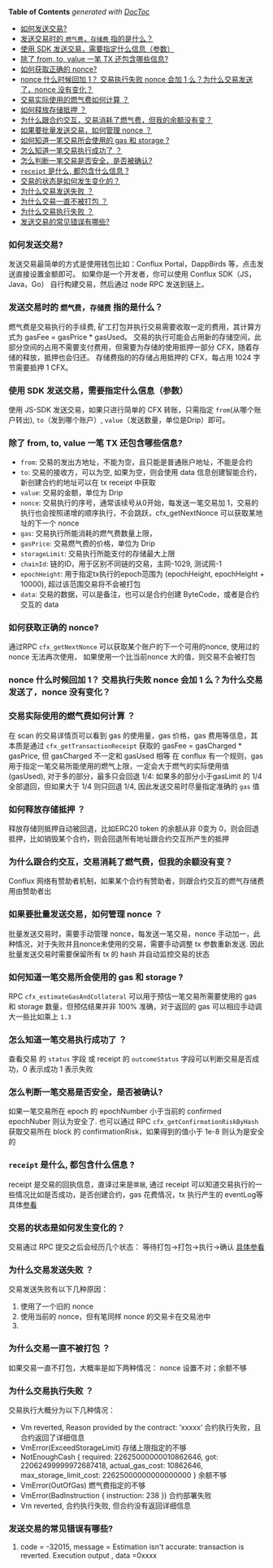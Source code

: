 **Table of Contents**  *generated with [DocToc](https://github.com/thlorenz/doctoc)*

- [如何发送交易?](#%E5%A6%82%E4%BD%95%E5%8F%91%E9%80%81%E4%BA%A4%E6%98%93)
- [发送交易时的 `燃气费`，`存储费` 指的是什么？](#%E5%8F%91%E9%80%81%E4%BA%A4%E6%98%93%E6%97%B6%E7%9A%84-%E7%87%83%E6%B0%94%E8%B4%B9%E5%AD%98%E5%82%A8%E8%B4%B9-%E6%8C%87%E7%9A%84%E6%98%AF%E4%BB%80%E4%B9%88)
- [使用 SDK 发送交易，需要指定什么信息（参数）](#%E4%BD%BF%E7%94%A8-sdk-%E5%8F%91%E9%80%81%E4%BA%A4%E6%98%93%E9%9C%80%E8%A6%81%E6%8C%87%E5%AE%9A%E4%BB%80%E4%B9%88%E4%BF%A1%E6%81%AF%E5%8F%82%E6%95%B0)
- [除了 from, to, value 一笔 TX 还包含哪些信息?](#%E9%99%A4%E4%BA%86-from-to-value-%E4%B8%80%E7%AC%94-tx-%E8%BF%98%E5%8C%85%E5%90%AB%E5%93%AA%E4%BA%9B%E4%BF%A1%E6%81%AF)
- [如何获取正确的 nonce?](#%E5%A6%82%E4%BD%95%E8%8E%B7%E5%8F%96%E6%AD%A3%E7%A1%AE%E7%9A%84-nonce)
- [nonce 什么时候回加 1？ 交易执行失败 nonce 会加 1 么？为什么交易发送了，nonce 没有变化？](#nonce-%E4%BB%80%E4%B9%88%E6%97%B6%E5%80%99%E5%9B%9E%E5%8A%A0-1-%E4%BA%A4%E6%98%93%E6%89%A7%E8%A1%8C%E5%A4%B1%E8%B4%A5-nonce-%E4%BC%9A%E5%8A%A0-1-%E4%B9%88%E4%B8%BA%E4%BB%80%E4%B9%88%E4%BA%A4%E6%98%93%E5%8F%91%E9%80%81%E4%BA%86nonce-%E6%B2%A1%E6%9C%89%E5%8F%98%E5%8C%96)
- [交易实际使用的燃气费如何计算 ？](#%E4%BA%A4%E6%98%93%E5%AE%9E%E9%99%85%E4%BD%BF%E7%94%A8%E7%9A%84%E7%87%83%E6%B0%94%E8%B4%B9%E5%A6%82%E4%BD%95%E8%AE%A1%E7%AE%97-)
- [如何释放存储抵押 ？](#%E5%A6%82%E4%BD%95%E9%87%8A%E6%94%BE%E5%AD%98%E5%82%A8%E6%8A%B5%E6%8A%BC-)
- [为什么跟合约交互，交易消耗了燃气费，但我的余额没有变？](#%E4%B8%BA%E4%BB%80%E4%B9%88%E8%B7%9F%E5%90%88%E7%BA%A6%E4%BA%A4%E4%BA%92%E4%BA%A4%E6%98%93%E6%B6%88%E8%80%97%E4%BA%86%E7%87%83%E6%B0%94%E8%B4%B9%E4%BD%86%E6%88%91%E7%9A%84%E4%BD%99%E9%A2%9D%E6%B2%A1%E6%9C%89%E5%8F%98)
- [如果要批量发送交易，如何管理 nonce ？](#%E5%A6%82%E6%9E%9C%E8%A6%81%E6%89%B9%E9%87%8F%E5%8F%91%E9%80%81%E4%BA%A4%E6%98%93%E5%A6%82%E4%BD%95%E7%AE%A1%E7%90%86-nonce-)
- [如何知道一笔交易所会使用的 gas 和 storage ?](#%E5%A6%82%E4%BD%95%E7%9F%A5%E9%81%93%E4%B8%80%E7%AC%94%E4%BA%A4%E6%98%93%E6%89%80%E4%BC%9A%E4%BD%BF%E7%94%A8%E7%9A%84-gas-%E5%92%8C-storage-)
- [怎么知道一笔交易执行成功了 ？](#%E6%80%8E%E4%B9%88%E7%9F%A5%E9%81%93%E4%B8%80%E7%AC%94%E4%BA%A4%E6%98%93%E6%89%A7%E8%A1%8C%E6%88%90%E5%8A%9F%E4%BA%86-)
- [怎么判断一笔交易是否安全，是否被确认?](#%E6%80%8E%E4%B9%88%E5%88%A4%E6%96%AD%E4%B8%80%E7%AC%94%E4%BA%A4%E6%98%93%E6%98%AF%E5%90%A6%E5%AE%89%E5%85%A8%E6%98%AF%E5%90%A6%E8%A2%AB%E7%A1%AE%E8%AE%A4)
- [`receipt` 是什么, 都包含什么信息 ?](#receipt-%E6%98%AF%E4%BB%80%E4%B9%88-%E9%83%BD%E5%8C%85%E5%90%AB%E4%BB%80%E4%B9%88%E4%BF%A1%E6%81%AF-)
- [交易的状态是如何发生变化的？](#%E4%BA%A4%E6%98%93%E7%9A%84%E7%8A%B6%E6%80%81%E6%98%AF%E5%A6%82%E4%BD%95%E5%8F%91%E7%94%9F%E5%8F%98%E5%8C%96%E7%9A%84)
- [为什么交易发送失败 ？](#%E4%B8%BA%E4%BB%80%E4%B9%88%E4%BA%A4%E6%98%93%E5%8F%91%E9%80%81%E5%A4%B1%E8%B4%A5-)
- [为什么交易一直不被打包 ？](#%E4%B8%BA%E4%BB%80%E4%B9%88%E4%BA%A4%E6%98%93%E4%B8%80%E7%9B%B4%E4%B8%8D%E8%A2%AB%E6%89%93%E5%8C%85-)
- [为什么交易执行失败 ？](#%E4%B8%BA%E4%BB%80%E4%B9%88%E4%BA%A4%E6%98%93%E6%89%A7%E8%A1%8C%E5%A4%B1%E8%B4%A5-)
- [发送交易的常见错误有哪些?](#%E5%8F%91%E9%80%81%E4%BA%A4%E6%98%93%E7%9A%84%E5%B8%B8%E8%A7%81%E9%94%99%E8%AF%AF%E6%9C%89%E5%93%AA%E4%BA%9B)

<!-- END doctoc generated TOC please keep comment here to allow auto update -->



### 如何发送交易?
发送交易最简单的方式是使用钱包比如：Conflux Portal，DappBirds 等，点击发送直接设置金额即可。
如果你是一个开发者，你可以使用 Conflux SDK（JS，Java，Go） 自行构建交易，然后通过 node RPC 发送到链上。


### 发送交易时的 `燃气费`，`存储费` 指的是什么？
燃气费是交易执行的手续费, 矿工打包并执行交易需要收取一定的费用，其计算方式为 gasFee = gasPrice * gasUsed。
交易的执行可能会占用新的存储空间，此部分空间的占用不需要支付费用，但需要为存储的使用抵押一部分 CFX，随着存储的释放，抵押也会归还。
存储费指的的存储占用抵押的 CFX，每占用 1024 字节需要抵押 1 CFX。


### 使用 SDK 发送交易，需要指定什么信息（参数）
使用 JS-SDK 发送交易，如果只进行简单的 CFX 转账，只需指定 `from`(从哪个账户转出), `to`（发到哪个账户）, `value`（发送数量，单位是Drip）即可。


### 除了 from, to, value 一笔 TX 还包含哪些信息?

* `from`: 交易的发出方地址，不能为空，且只能是普通账户地址，不能是合约
* `to`: 交易的接收方，可以为空, 如果为空，则会使用 data 信息创建智能合约，新创建合约的地址可以在 tx receipt 中获取
* `value`: 交易的金额，单位为 Drip
* `nonce`: 交易执行的序号，通常该续号从0开始，每发送一笔交易加 1，交易的执行也会按照递增的顺序执行，不会跳跃，cfx_getNextNonce 可以获取某地址的下一个 nonce
* `gas`: 交易执行所能消耗的燃气费数量上限，
* `gasPrice`: 交易燃气费的价格，单位为 Drip
* `storageLimit`: 交易执行所能支付的存储最大上限
* `chainId`: 链的ID，用于区别不同链的交易，主网-1029, 测试网-1
* `epochHeight`: 用于指定tx执行的epoch范围为 (epochHeight, epochHeight + 10000), 超过该范围交易将不会被打包
* `data`: 交易的数据，可以是备注，也可以是合约创建 ByteCode，或者是合约交互的 data


### 如何获取正确的 nonce?
通过RPC `cfx_getNextNonce` 可以获取某个账户的下一个可用的nonce, 使用过的nonce 无法再次使用， 如果使用一个比当前nonce 大的值，则交易不会被打包

### nonce 什么时候回加 1？ 交易执行失败 nonce 会加 1 么？为什么交易发送了，nonce 没有变化？

### 交易实际使用的燃气费如何计算 ？
在 scan 的交易详情页可以看到 gas 的使用量，gas 价格，gas 费用等信息，其本质是通过 `cfx_getTransactionReceipt` 获取的
gasFee = gasCharged * gasPrice, 但 gasCharged 不一定和 gasUsed 相等
在 conflux 有一个规则，gas 用于指定一笔交易所能使用的燃气上限，一定会大于燃气的实际使用值(gasUsed), 对于多的部分，最多只会回退 1/4: 如果多的部分小于gasLimit 的 1/4 全部退回，但如果大于 1/4 
则只回退 1/4, 因此发送交易时尽量指定准确的 `gas` 值 


### 如何释放存储抵押 ？
释放存储则抵押自动被回退，比如ERC20 token 的余额从非 0变为 0，则会回退抵押，比如销毁某个合约，则会回退所有地址跟合约交互所产生的抵押

### 为什么跟合约交互，交易消耗了燃气费，但我的余额没有变？
Conflux 网络有赞助者机制，如果某个合约有赞助者，则跟合约交互的燃气存储费用由赞助者出

### 如果要批量发送交易，如何管理 nonce ？
批量发送交易时，需要手动管理 nonce，每发送一笔交易，nonce 手动加一，此种情况，对于失败并且nonce未使用的交易，需要手动调整 tx 参数重新发送.
因此批量发送交易时需要保留所有 tx 的 hash 并自动监控交易的状态

### 如何知道一笔交易所会使用的 gas 和 storage ?
RPC `cfx_estimateGasAndCollateral` 可以用于预估一笔交易所需要使用的 gas 和 storage 数量，但预估结果并非 100% 准确，对于返回的 gas 可以相应手动调大一些比如乘上 `1.3` 

### 怎么知道一笔交易执行成功了 ？
查看交易 的 `status` 字段 或 receipt 的 `outcomeStatus` 字段可以判断交易是否成功，0 表示成功 1 表示失败

### 怎么判断一笔交易是否安全，是否被确认?
如果一笔交易所在 epoch 的 epochNumber 小于当前的 confirmed epochNuber 则认为安全了.
也可以通过 RPC `cfx_getConfirmationRiskByHash` 获取交易所在 block 的 confirmationRisk，如果得到的值小于 1e-8 则认为是安全的

### `receipt` 是什么, 都包含什么信息 ?
receipt 是交易的回执信息，直译过来是`票据`, 通过 receipt 可以知道交易执行的一些情况比如是否成功，是否创建合约，gas 花费情况，tx 执行产生的 eventLog等
具体[参看](https://developer.conflux-chain.org/docs/conflux-doc/docs/json_rpc#cfx_gettransactionreceipt)

### 交易的状态是如何发生变化的？
交易通过 RPC 提交之后会经历几个状态： 等待打包->打包->执行->确认 [具体参看](https://developer.conflux-chain.org/docs/conflux-doc/docs/send_transaction#track-my-transaction)

### 为什么交易发送失败 ？
交易发送失败有以下几种原因：

1. 使用了一个旧的 nonce
2. 使用当前的 nonce，但有笔同样 nonce 的交易卡在交易池中
3. 

### 为什么交易一直不被打包 ？
如果交易一直不打包，大概率是如下两种情况： nonce 设置不对；余额不够

### 为什么交易执行失败 ？
交易执行大概分为以下几种情况：
* Vm reverted, Reason provided by the contract: ’xxxxx‘  合约执行失败，且合约返回了详细信息
* VmError(ExceedStorageLimit)  存储上限指定的不够
* NotEnoughCash { required: 22625000000010862646, got: 22062499999972687418, actual_gas_cost: 10862646, max_storage_limit_cost: 22625000000000000000 }  余额不够
* VmError(OutOfGas)  燃气费指定的不够
* VmError(BadInstruction { instruction: 238 }) 合约部署失败
* Vm reverted, 合约执行失败, 但合约没有返回详细信息


### 发送交易的常见错误有哪些?

1. code = -32015, message = Estimation isn't accurate: transaction is reverted. Execution output , data =0xxxx